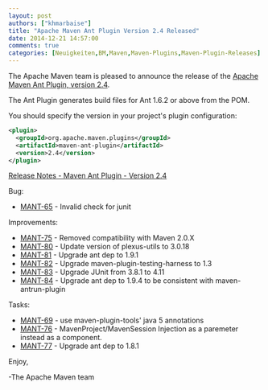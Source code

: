 ```yaml
---
layout: post
authors: ["khmarbaise"]
title: "Apache Maven Ant Plugin Version 2.4 Released"
date: 2014-12-21 14:57:00
comments: true
categories: [Neuigkeiten,BM,Maven,Maven-Plugins,Maven-Plugin-Releases]
---
```

The Apache Maven team is pleased to announce the release of the
[Apache Maven Ant Plugin, version 2.4](https://maven.apache.org/plugins/maven-ant-plugin/).

The Ant Plugin generates build files for Ant 1.6.2 or above from the POM.

You should specify the version in your project's plugin configuration:

``` xml
<plugin>
  <groupId>org.apache.maven.plugins</groupId>
  <artifactId>maven-ant-plugin</artifactId>
  <version>2.4</version>
</plugin>
```

<!-- more -->

[Release Notes - Maven Ant Plugin - Version 2.4](http://jira.codehaus.org/secure/ReleaseNote.jspa?projectId=11124&version=15977)

Bug:

 * [MANT-65](https://issues.apache.org/jira/browse/MANT-65) - Invalid check for junit

Improvements:

 * [MANT-75](https://issues.apache.org/jira/browse/MANT-75) - Removed compatibility with Maven 2.0.X
 * [MANT-80](https://issues.apache.org/jira/browse/MANT-80) - Update version of plexus-utils to 3.0.18
 * [MANT-81](https://issues.apache.org/jira/browse/MANT-81) - Upgrade ant dep to 1.9.1
 * [MANT-82](https://issues.apache.org/jira/browse/MANT-82) - Upgrade maven-plugin-testing-harness to 1.3
 * [MANT-83](https://issues.apache.org/jira/browse/MANT-83) - Upgrade JUnit from 3.8.1 to 4.11
 * [MANT-84](https://issues.apache.org/jira/browse/MANT-84) - Upgrade ant dep to 1.9.4 to be consistent with maven-antrun-plugin

Tasks:

 * [MANT-69](https://issues.apache.org/jira/browse/MANT-69) - use maven-plugin-tools' java 5 annotations
 * [MANT-76](https://issues.apache.org/jira/browse/MANT-76) - MavenProject/MavenSession Injection as a paremeter instead as a component.
 * [MANT-77](https://issues.apache.org/jira/browse/MANT-77) - Upgrade ant dep to 1.8.1

Enjoy,

-The Apache Maven team

